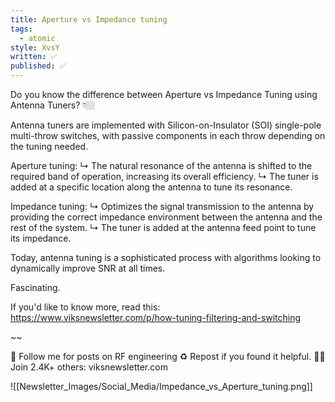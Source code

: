 ```yaml
---
title: Aperture vs Impedance tuning
tags:
  - atomic
style: XvsY
written: ✅
published: ✅
---
```

Do you know the difference between Aperture vs Impedance Tuning using Antenna Tuners? 👇🏼

Antenna tuners are implemented with Silicon-on-Insulator (SOI) single-pole multi-throw switches, with passive components in each throw depending on the tuning needed.

Aperture tuning: 
↳ The natural resonance of the antenna is shifted to the required band of operation, increasing its overall efficiency.
↳ The tuner is added at a specific location along the antenna to tune its resonance.

Impedance tuning: 
↳ Optimizes the signal transmission to the antenna by providing the correct impedance environment between the antenna and the rest of the system.
↳ The tuner is added at the antenna feed point to tune its impedance.

Today, antenna tuning is a sophisticated process with algorithms looking to dynamically improve SNR at all times. 

Fascinating.

If you'd like to know more, read this: https://www.viksnewsletter.com/p/how-tuning-filtering-and-switching

~~

🔔 Follow me for posts on RF engineering
♻️ Repost if you found it helpful.
✍🏼 Join 2.4K+ others: viksnewsletter.com

![[Newsletter_Images/Social_Media/Impedance_vs_Aperture_tuning.png]]